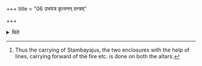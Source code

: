 +++
title = "06 उभयत्र कृत्स्नन् तन्त्रम्"

+++

<details><summary>थिते</summary>

6. On both the sides there should be the entire common paradigmatic ritual.[^1]  


[^1]: Thus the carrying of Stambayajus, the two enclosures with the help of lines, carrying forward of the fire etc. is done on both the altars.
</details>
